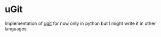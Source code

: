 # uGit

Implementation of [ugit](https://www.leshenko.net/p/ugit/) for now only in python but I might write it in other languages.
